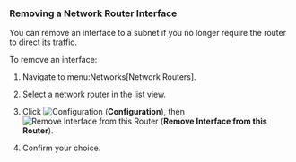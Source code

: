 ### Removing a Network Router Interface

You can remove an interface to a subnet if you no longer require the
router to direct its traffic.

To remove an interface:

1.  Navigate to menu:Networks\[Network Routers\].

2.  Select a network router in the list view.

3.  Click ![Configuration](../images/1847.png) (**Configuration**), then
    ![Remove Interface from this Router](../images/1851.png) (**Remove
    Interface from this Router**).

4.  Confirm your choice.
